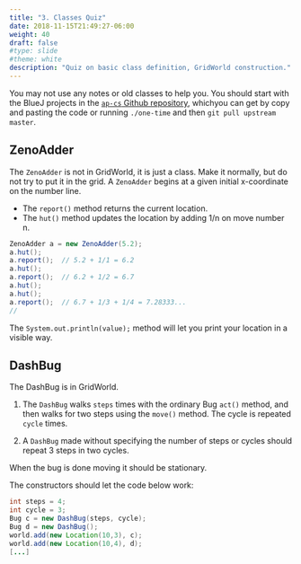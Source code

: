 ```yaml
---
title: "3. Classes Quiz"
date: 2018-11-15T21:49:27-06:00
weight: 40
draft: false
#type: slide
#theme: white
description: "Quiz on basic class definition, GridWorld construction."
---
```


You may not use any notes or old classes to help you. You should start
with the BlueJ projects in the [`ap-cs` Github
repository](https://github.com/2018-2019-WY-AP-CS/ap-cs), whichyou can
get by copy and pasting the code or running `./one-time` and then `git
pull upstream master`.

##  ZenoAdder

The `ZenoAdder` is not in GridWorld, it is just a class. Make it 
normally, but do not try to put it in the grid. A `ZenoAdder`
begins at a given initial x-coordinate on the number line. 

* The `report()` method returns the current location.  
* The `hut()` method updates the location by adding 1/n on move number n.

```java
ZenoAdder a = new ZenoAdder(5.2);
a.hut();
a.report();  // 5.2 + 1/1 = 6.2
a.hut();
a.report();  // 6.2 + 1/2 = 6.7
a.hut();
a.hut();
a.report();  // 6.7 + 1/3 + 1/4 = 7.28333...
// 
```

The `System.out.println(value);` method will let you print your
location in a visible way.

## DashBug

The DashBug is in GridWorld.

1. The `DashBug` walks `steps` times with the ordinary Bug `act()` method,
and then walks for two steps using the `move()` method. The cycle is
repeated `cycle` times.

2. A `DashBug` made without specifying the number of steps or cycles
   should repeat 3 steps in two cycles.

When the bug is done moving it should be stationary.

The constructors should let the code below work:

```java
int steps = 4;
int cycle = 3;
Bug c = new DashBug(steps, cycle);
Bug d = new DashBug();
world.add(new Location(10,3), c);
world.add(new Location(10,4), d);
[...]
```

